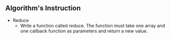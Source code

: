 ## Algorithm's Instruction

- Reduce
    - Write a function called reduce. The function must take one array and one callback function as parameters and return a new value. 
